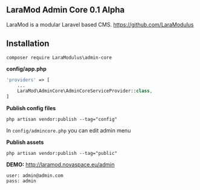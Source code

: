 LaraMod Admin Core 0.1 Alpha
----------------------------
LaraMod is a modular Laravel based CMS.
https://github.com/LaraModulus

Installation
---------------
```
composer require LaraModulus\admin-core
```
 **config/app.php**
 
```php 
'providers' => [
    ...
    LaraMod\AdminCore\AdminCoreServiceProvider::class,
]
```
**Publish config files**
```
php artisan vendor:publish --tag="config"
```
In `config/admincore.php` you can edit admin menu

**Publish assets**
```
php artisan vendor:publish --tag="public"
```
**DEMO:** http://laramod.novaspace.eu/admin
```
user: admin@admin.com
pass: admin
```